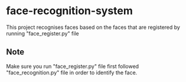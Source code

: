 # face-recognition-system

This project recognises faces based on the faces that are registered by running "face_register.py" file


## Note

Make sure you run "face_register.py" file first followed "face_recognition.py" file in order to identify the face.
